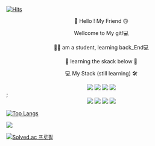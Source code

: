 [![Hits](https://hits.seeyoufarm.com/api/count/incr/badge.svg?url=https%3A%2F%2Fgithub.com%2Fjhoon8903%2Fjhoon8903&count_bg=%23461BE1&title_bg=%23B22AC9&icon=iconify.svg&icon_color=%23FFFFFF&title=HITS%21&edge_flat=false)](https://hits.seeyoufarm.com)

<p align ="center">🐼 Hello ! My Friend 🙃</p>
<p align ="center">Wellcome to My git!💻</p>
<p align ="center">💪😀 am a student, learning back_End💻</p>
<p align ="center">🔽 learning the skack below 🔽</p>
<p align ="center" > </p>  
<div align="center" >
  <p> 💻 My Stack (still learning) 🛠 </p>
    <img src="https://img.shields.io/badge/Python-3766AB?style=flat-square&logo=Python&logoColor=white"/>
    <img src="https://img.shields.io/badge/Node.js-339933?style=flat-square&logo=Node.js&logoColor=white"/>
    <img src="https://img.shields.io/badge/JavaScript-F7DF1E?style=flat-square&logo=JavaScript&logoColor=white"/>
    <img src="https://img.shields.io/badge/MongoDB-47A248?style=flat-square&logo=MongoDB&logoColor=white"/>
    
</div>;
<div align="center">
  <img src="https://img.shields.io/badge/Git-F05032?style=flat-square&logo=Git&logoColor=white"/>
  <img src="https://img.shields.io/badge/GitHub-452170?style=flat-square&logo=GitHub&logoColor=white"/>
  <img src="https://img.shields.io/badge/HTML5-E34F26?style=flat-square&logo=HTML5&logoColor=white"/>
  <img src="https://img.shields.io/badge/CSS3-1572B6?style=flat-square&logo=CSS3&logoColor=white"/>
</div>

[![Top Langs](https://github-readme-stats.vercel.app/api/top-langs/?username=Daniel&layout=compact)](https://github.com/anuraghazra/github-readme-stats)

<picture>
<source 
  srcset="https://github-readme-stats.vercel.app/api?username=Daniel&show_icons=true&theme=vue"
  media="(prefers-color-scheme: dark)"
/>
<source
  srcset="https://github-readme-stats.vercel.app/api?username=anuraghazra&show_icons=true"
  media="(prefers-color-scheme: light), (prefers-color-scheme: no-preference)"
/>
<img src="https://github-readme-stats.vercel.app/api?username=anuraghazra&show_icons=true" />
</picture>

[![Solved.ac 프로필](http://mazassumnida.wtf/api/v2/generate_badge?boj=jhoon8903)](https://solved.ac/jhoon8903)
